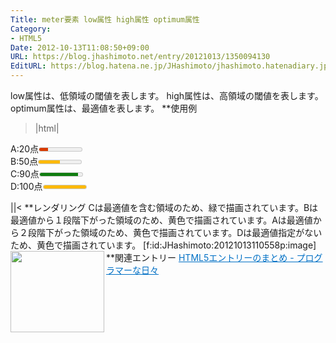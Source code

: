```yaml
---
Title: meter要素 low属性 high属性 optimum属性
Category:
- HTML5
Date: 2012-10-13T11:08:50+09:00
URL: https://blog.jhashimoto.net/entry/20121013/1350094130
EditURL: https://blog.hatena.ne.jp/JHashimoto/jhashimoto.hatenadiary.jp/atom/entry/12921228815717255663
---
```


low属性は、低領域の閾値を表します。
high属性は、高領域の閾値を表します。
optimum属性は、最適値を表します。
**使用例
>|html|
<!DOCTYPE html>
<html lang="ja">
<head>
<title>Hello! HTML5</title>
<meta charset="UTF-8">
</head>
<body>
    <form>
        <p>
            A:20点<meter value="20" min="0" low="30" high="80" max="100" optimum="100"></meter><br />
            B:50点<meter value="50" min="0" low="30" high="80" max="100" optimum="100"></meter><br />
            C:90点<meter value="90" min="0" low="30" high="80" max="100" optimum="100"></meter><br />
            D:100点<meter value="100" min="0" low="30" high="80" max="100"></meter>
        </p>
    </form>
</body>
||<
**レンダリング
Cは最適値を含む領域のため、緑で描画されています。Bは最適値から１段階下がった領域のため、黄色で描画されています。Aは最適値から２段階下がった領域のため、黄色で描画されています。Dは最適値指定がないため、黄色で描画されています。
[f:id:JHashimoto:20121013110558p:image]
**関連エントリー
<a href="http://d.hatena.ne.jp/JHashimoto/20120518/1337642816" target="_blank" rel="nofollow"><img class="alignleft" align="left" border="0" src="http://capture.heartrails.com/150x130/shadow?http://d.hatena.ne.jp/JHashimoto/20120518/1337642816" alt="" width="150" height="130" /></a><a style="color:#0070C5;" href="http://d.hatena.ne.jp/JHashimoto/20120518/1337642816" target="_blank" rel="nofollow">HTML5エントリーのまとめ - プログラマーな日々</a><a href="http://b.hatena.ne.jp/entry/http://d.hatena.ne.jp/JHashimoto/20120518/1337642816" target="_blank"><img border="0" src="http://b.hatena.ne.jp/entry/image/http://d.hatena.ne.jp/JHashimoto/20120518/1337642816" alt="" /></a><br style="clear:both;" />
